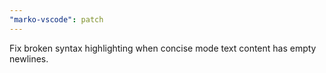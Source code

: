 ```yaml
---
"marko-vscode": patch
---
```


Fix broken syntax highlighting when concise mode text content has empty newlines.

